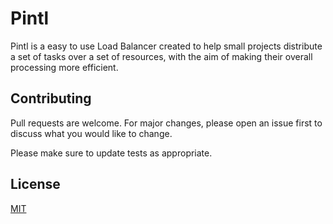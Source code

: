 # Pintl

Pintl is a easy to use Load Balancer created to help small projects distribute a set of tasks over a set of resources, with the aim of making their overall processing more efficient.

## Contributing
Pull requests are welcome. For major changes, please open an issue first to discuss what you would like to change.

Please make sure to update tests as appropriate.

## License
[MIT](https://choosealicense.com/licenses/mit/)
